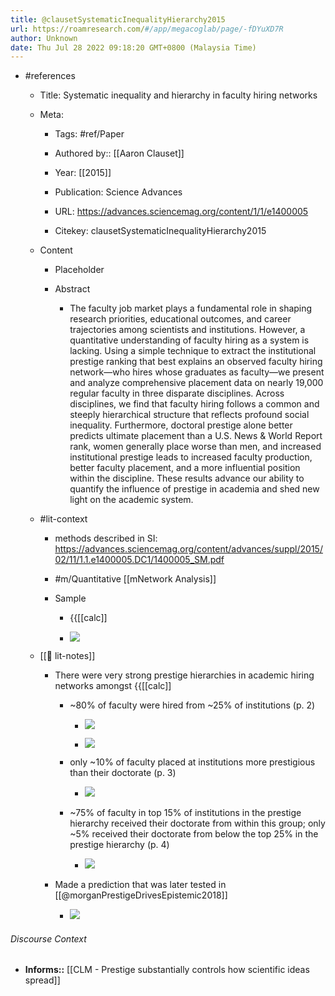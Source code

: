 ```yaml
---
title: @clausetSystematicInequalityHierarchy2015
url: https://roamresearch.com/#/app/megacoglab/page/-fDYuXD7R
author: Unknown
date: Thu Jul 28 2022 09:18:20 GMT+0800 (Malaysia Time)
---
```


- #references

    - Title: Systematic inequality and hierarchy in faculty hiring networks

    - Meta:

        - Tags: #ref/Paper

        - Authored by::  [[Aaron Clauset]]

        - Year: [[2015]]

        - Publication: Science Advances

        - URL: https://advances.sciencemag.org/content/1/1/e1400005

        - Citekey: clausetSystematicInequalityHierarchy2015

    - Content

        - Placeholder

        - Abstract

            - The faculty job market plays a fundamental role in shaping research priorities, educational outcomes, and career trajectories among scientists and institutions. However, a quantitative understanding of faculty hiring as a system is lacking. Using a simple technique to extract the institutional prestige ranking that best explains an observed faculty hiring network—who hires whose graduates as faculty—we present and analyze comprehensive placement data on nearly 19,000 regular faculty in three disparate disciplines. Across disciplines, we find that faculty hiring follows a common and steeply hierarchical structure that reflects profound social inequality. Furthermore, doctoral prestige alone better predicts ultimate placement than a U.S. News \& World Report rank, women generally place worse than men, and increased institutional prestige leads to increased faculty production, better faculty placement, and a more influential position within the discipline. These results advance our ability to quantify the influence of prestige in academia and shed new light on the academic system.

    - #lit-context

        - methods described in SI: https://advances.sciencemag.org/content/advances/suppl/2015/02/11/1.1.e1400005.DC1/1400005_SM.pdf

        - #m/Quantitative [[mNetwork Analysis]]

        - Sample

            - {{[[calc]]

            - ![](https://firebasestorage.googleapis.com/v0/b/firescript-577a2.appspot.com/o/imgs%2Fapp%2Fmegacoglab%2FkFnjyhEqsV.png?alt=media&token=40ab4499-fd42-49a1-80d3-679d24a5f82a)

    - [[📝 lit-notes]]

        - There were very strong prestige hierarchies in academic hiring networks amongst {{[[calc]]

            - ~80% of faculty were hired from ~25% of institutions (p. 2)

                - ![](https://firebasestorage.googleapis.com/v0/b/firescript-577a2.appspot.com/o/imgs%2Fapp%2Fmegacoglab%2Fzg4TOu_MWN.png?alt=media&token=8ecf99a3-e0ba-48f2-af38-0fd3099f4b9d)

                - ![](https://firebasestorage.googleapis.com/v0/b/firescript-577a2.appspot.com/o/imgs%2Fapp%2Fmegacoglab%2FlhlFig7uo2.png?alt=media&token=e940d4f6-99c3-4c30-8b37-d96e2593a0c4)

            - only ~10% of faculty placed at institutions more prestigious than their doctorate (p. 3)

                - ![](https://firebasestorage.googleapis.com/v0/b/firescript-577a2.appspot.com/o/imgs%2Fapp%2Fmegacoglab%2F-1bp2osKFZ.png?alt=media&token=28475962-119d-4436-aea4-d2719601033a)

            - ~75% of faculty in top 15% of institutions in the prestige hierarchy received their doctorate from within this group; only ~5% received their doctorate from below the top 25% in the prestige hierarchy (p. 4)

                - ![](https://firebasestorage.googleapis.com/v0/b/firescript-577a2.appspot.com/o/imgs%2Fapp%2Fmegacoglab%2FNxE0kQqvNg.png?alt=media&token=f983e1ed-58ab-4dc9-a665-e4c9258895f3)

        - Made a prediction that was later tested in [[@morganPrestigeDrivesEpistemic2018]]

            - ![](https://firebasestorage.googleapis.com/v0/b/firescript-577a2.appspot.com/o/imgs%2Fapp%2Fmegacoglab%2FzMbfwhIbjc.png?alt=media&token=6b3b7430-87b8-45fe-8a2b-d7af74fac11f)

###### Discourse Context

- **Informs::** [[CLM - Prestige substantially controls how scientific ideas spread]]
